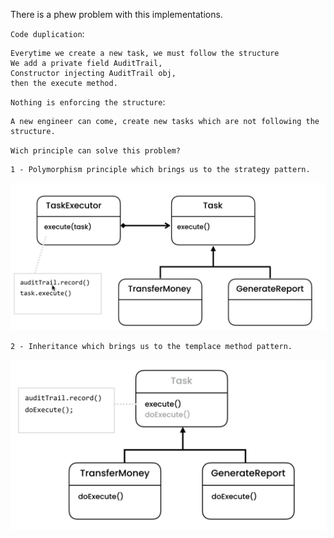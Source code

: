 There is a phew problem with this implementations.

`Code duplication`:

    Everytime we create a new task, we must follow the structure
    We add a private field AuditTrail,
    Constructor injecting AuditTrail obj,
    then the execute method.

`Nothing is enforcing the structure`:

    A new engineer can come, create new tasks which are not following the structure.

`Wich principle can solve this problem?`

    1 - Polymorphism principle which brings us to the strategy pattern.
![Polymorphism uml](/src/behavioral/templateMethode/problem/polymorphism.png?raw=true "strategy pattern uml")
    
    2 - Inheritance which brings us to the templace method pattern.
![Inheritance uml](/src/behavioral/templateMethode/problem/inheritance.png?raw=true "strategy pattern uml")